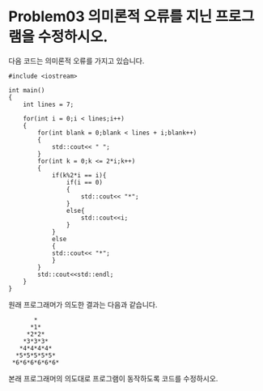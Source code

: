 # Problem03 의미론적 오류를 지닌 프로그램을 수정하시오. 

다음 코드는 의미론적 오류를 가지고 있습니다. 
```
#include <iostream>

int main()
{   
    int lines = 7;
    
    for(int i = 0;i < lines;i++)
    {
        for(int blank = 0;blank < lines + i;blank++)
        {
            std::cout<< " ";
        }
        for(int k = 0;k <= 2*i;k++)
        {   
            if(k%2*i == i){
                if(i == 0)
                {
                    std::cout<< "*";
                }
                else{
                    std::cout<<i;
                }
            }
            else
            {
            std::cout<< "*";
            }
        }
        std::cout<<std::endl;
    }
}
```

원래 프로그래머가 의도한 결과는 다음과 같습니다. 
```
       *
      *1*
     *2*2*
    *3*3*3*
   *4*4*4*4*
  *5*5*5*5*5*
 *6*6*6*6*6*6*
 ```

 본래 프로그래머의 의도대로 프로그램이 동작하도록 코드를 수정하시오. 